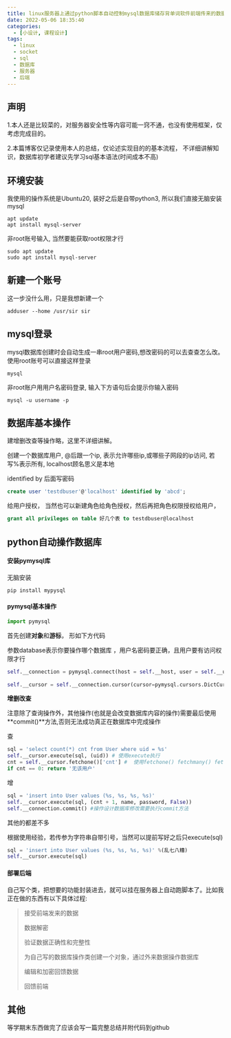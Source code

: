 ```yaml
---
title: linux服务器上通过python脚本自动控制mysql数据库储存背单词软件前端传来的数据
date: 2022-05-06 18:35:40
categories:
  - [小设计, 课程设计]
tags:
  - linux
  - socket
  - sql
  - 数据库
  -	服务器
  - 后端
---
```


## 声明

1.本人还是比较菜的，对服务器安全性等内容可能一窍不通，也没有使用框架，仅考虑完成目的。

2.本篇博客仅记录使用本人的总结，仅论述实现目的的基本流程， 不详细讲解知识，数据库初学者建议先学习sql基本语法(时间成本不高)

##  环境安装

我使用的操作系统是Ubuntu20, 装好之后是自带python3, 所以我们直接无脑安装mysql

```
apt update
apt install mysql-server
```

非root账号输入, 当然要能获取root权限才行

```
sudo apt update
sudo apt install mysql-server
```

## 新建一个账号

这一步没什么用，只是我想新建一个

```
adduser --home /usr/sir sir
```

## mysql登录

mysql数据库创建时会自动生成一串root用户密码,想改密码的可以去查查怎么改。使用root账号可以直接这样登录

```
mysql
```

非root账户用用户名密码登录, 输入下方语句后会提示你输入密码

```
mysql -u username -p
```

## 数据库基本操作

建增删改查等操作略，这里不详细讲解。



创建一个数据库用户, @后跟一个ip, 表示允许哪些ip,或哪些子网段的ip访问, 若写%表示所有, localhost顾名思义是本地

 identified by 后面写密码

```sql
create user 'testdbuser'@'localhost' identified by 'abcd';
```

给用户授权， 当然也可以新建角色给角色授权，然后再把角色权限授权给用户，

```sql
grant all privileges on table 好几个表 to testdbuser@localhost
```



## python自动操作数据库

#### 安装pymysql库

无脑安装

```
pip install mypysql
```

#### pymysql基本操作

```python
import pymysql
```

首先创建**对象**和**游标**， 形如下方代码 

参数database表示你要操作哪个数据库 ，用户名密码要正确，且用户要有访问权限才行

```python
self.__connection = pymysql.connect(host = self.__host, user = self.__user, password = self.__password, database = self.__database) # 实例化对象
        
self.__cursor = self.__connection.cursor(cursor=pymysql.cursors.DictCursor) #游标
```

**增删改查**

注意除了查询操作外，其他操作(也就是会改变数据库内容的操作)需要最后使用**commit()**方法,否则无法成功真正在数据库中完成操作

查

```python
sql = 'select count(*) cnt from User where uid = %s'
self.__cursor.execute(sql, (uid)) # 使用execute执行
cnt = self.__cursor.fetchone()['cnt'] #  使用fetchone() fetchmany() fetchall() 获取返回结果的一条、多条或全部
if cnt == 0: return '无该用户'
```

增

```python
sql = 'insert into User values (%s, %s, %s, %s)'
self.__cursor.execute(sql, (cnt + 1, name, password, False))
self.__connection.commit() #操作设计数据库修改需要执行commit方法
```

其他的都差不多 

根据使用经验，若传参为字符串自带引号，当然可以提前写好之后只execute(sql)

```python
sql = 'insert into User values (%s, %s, %s, %s)' %(乱七八糟)
self.__cursor.execute(sql)
```

#### 部署后端

自己写个类，把想要的功能封装进去，就可以挂在服务器上自动跑脚本了。比如我正在做的东西有以下具体过程:

> 接受前端发来的数据
>
> 数据解密
>
> 验证数据正确性和完整性
>
> 为自己写的数据库操作类创建一个对象，通过外来数据操作数据库
>
> 编辑和加密回馈数据
>
> 回馈前端

## 其他

等学期末东西做完了应该会写一篇完整总结并附代码到github
